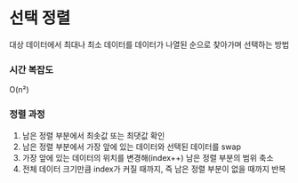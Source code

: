 # 선택 정렬

대상 데이터에서 최대나 최소 데이터를 데이터가 나열된 순으로 찾아가며 선택하는 방법

### 시간 복잡도

O(n²)

### 정렬 과정

1. 남은 정렬 부분에서 최솟값 또는 최댓값 확인
2. 남은 정렬 부분에서 가장 앞에 있는 데이터와 선택된 데이터를 swap
3. 가장 앞에 있는 데이터의 위치를 변경해(index++) 남은 정렬 부분의 범위 축소
4. 전체 데이터 크기만큼 index가 커질 때까지, 즉 남은 정렬 부분이 없을 때까지 반복